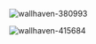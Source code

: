 
![wallhaven-380993](https://cloud.githubusercontent.com/assets/25440152/25804913/d29e0f92-33fd-11e7-8edd-b5c741de0da5.jpg)

![wallhaven-415684](https://cloud.githubusercontent.com/assets/25440152/25804914/d2faba80-33fd-11e7-82c5-400a0c56ba30.jpg)


